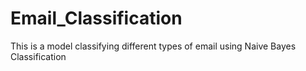 # Email_Classification
This is a model classifying different types of email using Naive Bayes Classification
